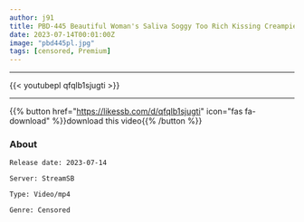 ```yaml
---
author: j91
title: PBD-445 Beautiful Woman's Saliva Soggy Too Rich Kissing Creampie Sex I've Been Squid Many Times BEST
date: 2023-07-14T00:01:00Z
image: "pbd445pl.jpg"
tags: [censored, Premium]
---
```

___

{{< youtubepl qfqlb1sjugti >}}
___

{{% button href="https://likessb.com/d/qfqlb1sjugti" icon="fas fa-download" %}}download this video{{% /button %}}
### About

`Release date: 2023-07-14`

`Server: StreamSB`

`Type: Video/mp4`

`Genre:	Censored`